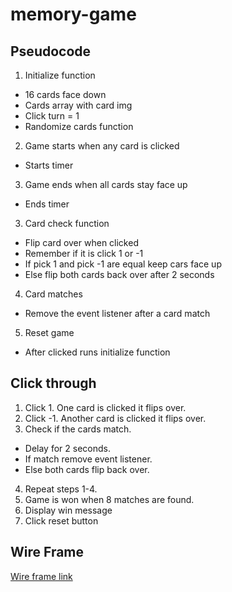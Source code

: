 # memory-game
## Pseudocode 
1. Initialize function  
  * 16 cards face down   
  * Cards array with card img  
  * Click turn = 1  
  * Randomize cards function  
2. Game starts when any card is clicked   
  * Starts timer   
3. Game ends when all cards stay face up  
  * Ends timer   
3. Card check function  
  * Flip card over when clicked   
  * Remember if it is click 1 or -1   
  * If pick 1 and pick -1 are equal keep cars face up   
  * Else flip both cards back over after 2 seconds  
4. Card matches  
  * Remove the event listener after a card match  
5. Reset game  
  * After clicked runs initialize function
## Click through 
1. Click 1. One card is clicked it flips over. 
2. Click -1. Another card is clicked it flips over.
3. Check if the cards match.
  * Delay for 2 seconds.  
  * If match remove event listener.  
  * Else both cards flip back over.  
4. Repeat steps 1-4.
5. Game is won when 8 matches are found.
6. Display win message 
7. Click reset button 
## Wire Frame
[Wire frame link](https://wireframe.cc/vTwd6D)
